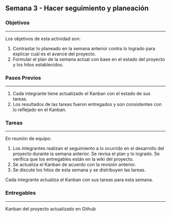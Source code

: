 ## Semana 3 - Hacer seguimiento y planeación


### Objetivos
----
Los objetivos de esta actividad son:

1. Contrastar lo planeado en la semana anterior contra lo logrado para explicar cuál es el avance del proyecto.
2. Formular el plan de la semana actual con base en el estado del proyecto y los hitos establecidos.
   
### Pasos Previos
----
1. Cada integrante tiene actualizado el Kanban con el estado de sus tareas. 
2. Los resultados de las tareas fueron entregados y son consistentes con lo reflejado en el Kanban. 

### Tareas
----

En reunión de equipo:
1. Los integrantes realizan el seguimiento a lo ocurrido en el desarrollo del proyecto durante la semana anterior. 
   Se revisa el plan y lo logrado. Se verifica que los entregables están en la wiki del proyecto. 
2. Se actualiza el Kanban de acuerdo con la revisión anterior. 
3. Se discute los hitos de esta semana y se distribuyen las tareas.
   
Cada integrante actualiza el Kanban con sus tareas para esta semana. 

### Entregables
---
Kanban del proyecto actualizado en Github